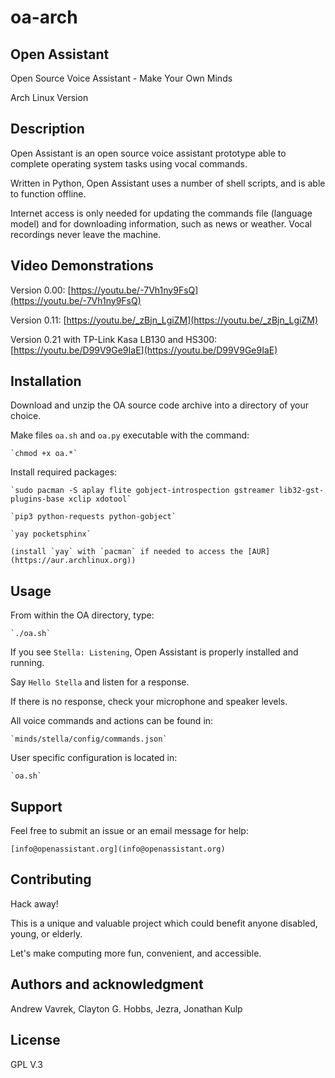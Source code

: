# oa-arch

## Open Assistant
Open Source Voice Assistant - Make Your Own Minds

Arch Linux Version

## Description
Open Assistant is an open source voice assistant prototype able to complete operating system tasks using vocal commands.

Written in Python, Open Assistant uses a number of shell scripts, and is able to function offline. 

Internet access is only needed for updating the commands file (language model) and for downloading information, such as news or weather. Vocal recordings never leave the machine.

## Video Demonstrations
Version 0.00: 
 [https://youtu.be/-7Vh1ny9FsQ](https://youtu.be/-7Vh1ny9FsQ)

Version 0.11: 
 [https://youtu.be/_zBjn_LgiZM](https://youtu.be/_zBjn_LgiZM)

Version 0.21 with TP-Link Kasa LB130 and HS300:
 [https://youtu.be/D99V9Ge9IaE](https://youtu.be/D99V9Ge9IaE)

## Installation
Download and unzip the OA source code archive into a directory of your choice.

Make files `oa.sh` and `oa.py` executable with the command:

    `chmod +x oa.*`

Install required packages:

    `sudo pacman -S aplay flite gobject-introspection gstreamer lib32-gst-plugins-base xclip xdotool`

    `pip3 python-requests python-gobject`

    `yay pocketsphinx` 

    (install `yay` with `pacman` if needed to access the [AUR](https://aur.archlinux.org))

## Usage
From within the OA directory, type:

    `./oa.sh`

If you see `Stella: Listening`, Open Assistant is properly installed and running.

Say `Hello Stella` and listen for a response.

If there is no response, check your microphone and speaker levels.

All voice commands and actions can be found in:

    `minds/stella/config/commands.json`

User specific configuration is located in:

    `oa.sh`

## Support
Feel free to submit an issue or an email message for help:

    [info@openassistant.org](info@openassistant.org)

## Contributing
Hack away! 

This is a unique and valuable project which could benefit anyone disabled, young, or elderly.

Let's make computing more fun, convenient, and accessible.

## Authors and acknowledgment
Andrew Vavrek, Clayton G. Hobbs, Jezra, Jonathan Kulp

## License
GPL V.3
